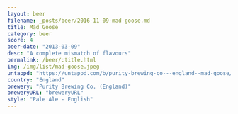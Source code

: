 ```yaml
---
layout: beer
filename: _posts/beer/2016-11-09-mad-goose.md
title: Mad Goose
category: beer
score: 4
beer-date: "2013-03-09"
desc: "A complete mismatch of flavours"
permalink: /beer/:title.html
img: /img/list/mad-goose.jpeg
untappd: "https://untappd.com/b/purity-brewing-co---england--mad-goose/6444"
country: "England"
brewery: "Purity Brewing Co. (England)"
breweryURL: "breweryURL"
style: "Pale Ale - English"
---
```

